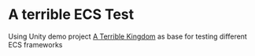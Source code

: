 # A terrible ECS Test
Using Unity demo project [A Terrible Kingdom](https://github.com/UnityTechnologies/ATerribleKingdom) as base for testing different ECS frameworks
